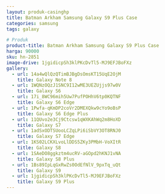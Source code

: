 ```yaml
---
layout: produk-casinghp
title: Batman Arkham Samsung Galaxy S9 Plus Case
categories: samsung
tags: galaxy

# Produk
product-title: Batman Arkham Samsung Galaxy S9 Plus Case
harga: 90000
sku: hn-2851
image-drive: 1jgidicpSh3klPKcDvTl5-MJ9EFJBoFXz
gallery:
  - url: 14a4wQlQzQTimBJBgDsOmsKT15UqE2OjM
    title: Galaxy Note 8
  - url: 1WQNzOQzJ1SNC9I12wME3UEZUjjs97w0V
    title: Galaxy S6
  - url: 17i_8WC96mih5Uw7PufPOHhV6tp0KQTNF
    title: Galaxy S6 Edge
  - url: 1Pwfa-qKmDP2coVr2DMEXQkw9cYo9oBsP
    title: Galaxy S6 Edge Plus
  - url: 11QUvo2e3Cj9Ctcsw1qWXKAhWq2m8HoXD
    title: Galaxy S7
  - url: 1adSxODTSUooLCZqLPi6iSbVY3OT8RNJ0
    title: Galaxy S7 Edge
  - url: 1KS02LCKXLvoLlDDS5ZKy3PMbH-VoXItR
    title: Galaxy S8
  - url: 1SAeDO8ggkztm4ucRV-aGOpd2hKNJ1vNA
    title: Galaxy S8 Plus
  - url: 1Bs89IpLqGxRwZs0OdEfNlV_9pxTq_uQt
    title: Galaxy S9
  - url: 1jgidicpSh3klPKcDvTl5-MJ9EFJBoFXz
    title: Galaxy S9 Plus
---
```

